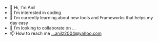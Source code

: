 - 👋 Hi, I’m Anil
- 👀 I’m interested in coding
- 🌱 I’m currently learning about new tools and Frameworks that helps my day easy
- 💞️ I’m looking to collaborate on ...
- 📫 How to reach me ...anilz2004@yahoo.com

<!---
scarletdrop123/scarletdrop123 is a ✨ special ✨ repository because its `README.md` (this file) appears on your GitHub profile.
You can click the Preview link to take a look at your changes.
--->
